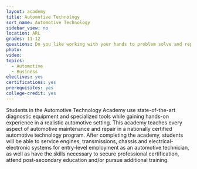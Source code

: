 ```yaml
---
layout: academy
title: Automotive Technology
sort_name: Automotive Technology
sidebar_view: no
location: ARL
grades: 11-12
questions: Do you like working with your hands to problem solve and repair automobiles? Do you want to learn about the latest automotive technologies, such as solar-powered vehicles and hybrids?
photo:
video:
topics:
  - Automotive
  - Business
electives: yes
certifications: yes
prerequisites: yes
college-credit: yes
---
```


Students in the Automotive Technology Academy use state-of-the-art diagnostic equipment and specialized tools while gaining hands-on experience in a realistic automotive setting. This academy teaches every aspect of automotive maintenance and repair in a nationally certified automotive technology program. After completing the academy, students will be able to service engines, transmissions, chassis and electrical-electronic systems for entry-level employment as an automotive technician, as well as have the skills necessary to secure professional certification, attend post-secondary education and/or pursue additional training.

